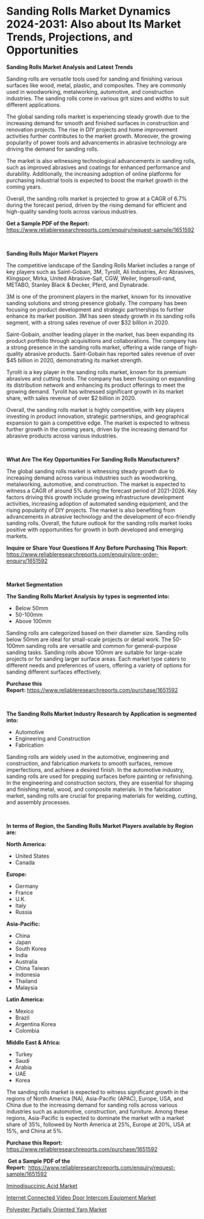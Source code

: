 <p><h1>Sanding Rolls Market Dynamics 2024-2031: Also about Its Market Trends, Projections, and Opportunities</h1></p><p><strong>Sanding Rolls Market Analysis and Latest Trends</strong></p>
<p><p>Sanding rolls are versatile tools used for sanding and finishing various surfaces like wood, metal, plastic, and composites. They are commonly used in woodworking, metalworking, automotive, and construction industries. The sanding rolls come in various grit sizes and widths to suit different applications.</p><p>The global sanding rolls market is experiencing steady growth due to the increasing demand for smooth and finished surfaces in construction and renovation projects. The rise in DIY projects and home improvement activities further contributes to the market growth. Moreover, the growing popularity of power tools and advancements in abrasive technology are driving the demand for sanding rolls.</p><p>The market is also witnessing technological advancements in sanding rolls, such as improved abrasives and coatings for enhanced performance and durability. Additionally, the increasing adoption of online platforms for purchasing industrial tools is expected to boost the market growth in the coming years.</p><p>Overall, the sanding rolls market is projected to grow at a CAGR of 6.7% during the forecast period, driven by the rising demand for efficient and high-quality sanding tools across various industries.</p></p>
<p><strong>Get a Sample PDF of the Report:&nbsp;</strong> <a href="https://www.reliableresearchreports.com/enquiry/request-sample/1651592">https://www.reliableresearchreports.com/enquiry/request-sample/1651592</a></p>
<p>&nbsp;</p>
<p><strong>Sanding Rolls Major Market Players</strong></p>
<p><p>The competitive landscape of the Sanding Rolls Market includes a range of key players such as Saint-Gobain, 3M, Tyrolit, Ali Industries, Arc Abrasives, Klingspor, Mirka, United Abrasive-Sait, CGW, Weiler, Ingersoll-rand, METABO, Stanley Black & Decker, Pferd, and Dynabrade. </p><p>3M is one of the prominent players in the market, known for its innovative sanding solutions and strong presence globally. The company has been focusing on product development and strategic partnerships to further enhance its market position. 3M has seen steady growth in its sanding rolls segment, with a strong sales revenue of over $32 billion in 2020.</p><p>Saint-Gobain, another leading player in the market, has been expanding its product portfolio through acquisitions and collaborations. The company has a strong presence in the sanding rolls market, offering a wide range of high-quality abrasive products. Saint-Gobain has reported sales revenue of over $45 billion in 2020, demonstrating its market strength.</p><p>Tyrolit is a key player in the sanding rolls market, known for its premium abrasives and cutting tools. The company has been focusing on expanding its distribution network and enhancing its product offerings to meet the growing demand. Tyrolit has witnessed significant growth in its market share, with sales revenue of over $2 billion in 2020.</p><p>Overall, the sanding rolls market is highly competitive, with key players investing in product innovation, strategic partnerships, and geographical expansion to gain a competitive edge. The market is expected to witness further growth in the coming years, driven by the increasing demand for abrasive products across various industries.</p></p>
<p>&nbsp;</p>
<p><strong>What Are The Key Opportunities For Sanding Rolls Manufacturers?</strong></p>
<p><p>The global sanding rolls market is witnessing steady growth due to increasing demand across various industries such as woodworking, metalworking, automotive, and construction. The market is expected to witness a CAGR of around 5% during the forecast period of 2021-2026. Key factors driving this growth include growing infrastructure development activities, increasing adoption of automated sanding equipment, and the rising popularity of DIY projects. The market is also benefiting from advancements in abrasive technology and the development of eco-friendly sanding rolls. Overall, the future outlook for the sanding rolls market looks positive with opportunities for growth in both developed and emerging markets.</p></p>
<p><strong>Inquire or Share Your Questions If Any Before Purchasing This Report:</strong> <a href="https://www.reliableresearchreports.com/enquiry/pre-order-enquiry/1651592">https://www.reliableresearchreports.com/enquiry/pre-order-enquiry/1651592</a></p>
<p>&nbsp;</p>
<p><strong>Market Segmentation</strong></p>
<p><strong>The Sanding Rolls Market Analysis by types is segmented into:</strong></p>
<p><ul><li>Below 50mm</li><li>50-100mm</li><li>Above 100mm</li></ul></p>
<p><p>Sanding rolls are categorized based on their diameter size. Sanding rolls below 50mm are ideal for small-scale projects or detail work. The 50-100mm sanding rolls are versatile and common for general-purpose sanding tasks. Sanding rolls above 100mm are suitable for large-scale projects or for sanding larger surface areas. Each market type caters to different needs and preferences of users, offering a variety of options for sanding different surfaces effectively.</p></p>
<p><strong>Purchase this Report:&nbsp;</strong><a href="https://www.reliableresearchreports.com/purchase/1651592">https://www.reliableresearchreports.com/purchase/1651592</a></p>
<p>&nbsp;</p>
<p><strong>The Sanding Rolls Market Industry Research by Application is segmented into:</strong></p>
<p><ul><li>Automotive</li><li>Engineering and Construction</li><li>Fabrication</li></ul></p>
<p><p>Sanding rolls are widely used in the automotive, engineering and construction, and fabrication markets to smooth surfaces, remove imperfections, and achieve a desired finish. In the automotive industry, sanding rolls are used for prepping surfaces before painting or refinishing. In the engineering and construction sectors, they are essential for shaping and finishing metal, wood, and composite materials. In the fabrication market, sanding rolls are crucial for preparing materials for welding, cutting, and assembly processes.</p></p>
<p>&nbsp;</p>
<p><strong>In terms of Region, the Sanding Rolls Market Players available by Region are:</strong></p>
<p>
    <p> <strong> North America: </strong>
        <ul>
            <li>United States</li>
            <li>Canada</li>
        </ul>
        </p> 
    <p> <strong> Europe: </strong>
        <ul>
            <li>Germany</li>
            <li>France</li>
            <li>U.K.</li>
            <li>Italy</li>
            <li>Russia</li>
        </ul>
        </p> 
    <p> <strong> Asia-Pacific: </strong>
        <ul>
            <li>China</li>
            <li>Japan</li>
            <li>South Korea</li>
            <li>India</li>
            <li>Australia</li>
            <li>China Taiwan</li>
            <li>Indonesia</li>
            <li>Thailand</li>
            <li>Malaysia</li>
        </ul>
        </p> 
    <p> <strong> Latin America: </strong>
        <ul>
            <li>Mexico</li>
            <li>Brazil</li>
            <li>Argentina Korea</li>
            <li>Colombia</li>
        </ul>
        </p> 
    <p> <strong> Middle East & Africa: </strong>
        <ul>
            <li>Turkey</li>
            <li>Saudi</li>
            <li>Arabia</li>
            <li>UAE</li>
            <li>Korea</li>
        </ul>
    </p>
    </p>
<p><p>The sanding rolls market is expected to witness significant growth in the regions of North America (NA), Asia-Pacific (APAC), Europe, USA, and China due to the increasing demand for sanding rolls across various industries such as automotive, construction, and furniture. Among these regions, Asia-Pacific is expected to dominate the market with a market share of 35%, followed by North America at 25%, Europe at 20%, USA at 15%, and China at 5%.</p></p>
<p><strong>Purchase this Report: </strong><a href="https://www.reliableresearchreports.com/purchase/1651592">https://www.reliableresearchreports.com/purchase/1651592</a></p>
<p>&nbsp;<strong>Get a Sample PDF of the Report:&nbsp;&nbsp;</strong><a href="https://www.reliableresearchreports.com/enquiry/request-sample/1651592">https://www.reliableresearchreports.com/enquiry/request-sample/1651592</a></p>
<p><strong></strong></p>
<p><p><a href="https://github.com/mharielmesa/Market-Research-Report-List-2/blob/main/iminodisuccinic-acid-market.md">Iminodisuccinic Acid Market</a></p><p><a href="https://view.publitas.com/reportprime-1/insights-into-internet-connected-video-door-intercom-equipment-market-size-analysing-market-share-trends-and-growth-from-2023-to-2030/">Internet Connected Video Door Intercom Equipment Market</a></p><p><a href="https://github.com/suaretopek9/Market-Research-Report-List-1/blob/main/polyester-partially-oriented-yarn-market.md">Polyester Partially Oriented Yarn Market</a></p></p>